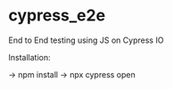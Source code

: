 # cypress_e2e
End to End testing using JS on Cypress IO

Installation:

-> npm install
-> npx cypress open 
